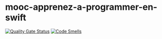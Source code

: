 # mooc-apprenez-a-programmer-en-swift

[![Quality Gate Status](https://sonarcloud.io/api/project_badges/measure?project=sycured_mooc-apprenez-a-programmer-en-swift&metric=alert_status)](https://sonarcloud.io/dashboard?id=sycured_mooc-apprenez-a-programmer-en-swift)
[![Code Smells](https://sonarcloud.io/api/project_badges/measure?project=sycured_mooc-apprenez-a-programmer-en-swift&metric=code_smells)](https://sonarcloud.io/dashboard?id=sycured_mooc-apprenez-a-programmer-en-swift)
